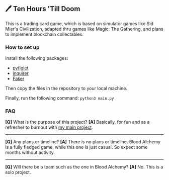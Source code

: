 ## 🖊 Ten Hours 'Till Doom
This is a trading card game, which is based on simulator games like Sid Mier's Civilization, adapted thru games like Magic: The Gathering, and plans to implement blockchain collectables.

### How to set up
Install the following packages:
- [pyfiglet](https://pypi.org/project/pyfiglet/)
- [inquirer](https://pypi.org/project/inquirer/)
- [Faker](https://pypi.org/project/Faker/)

Then copy the files in the repository to your local machine.

Finally, run the following command: `python3 main.py`

### FAQ
**[Q]** What is the purpose of this project?
**[A]** Basically, for fun and as a refresher to burnout with [my main project](https://blood-alchemy.netlify.com/).

----
**[Q]** Any plans or timeline?
**[A]** There is no plans or timeline. Blood Alchemy is a fully fledged game, while this one is just casual. So expect some months without activity.

----
**[Q]** Will there be a team such as the one in Blood Alchemy?
**[A]** No. This is a solo project.
